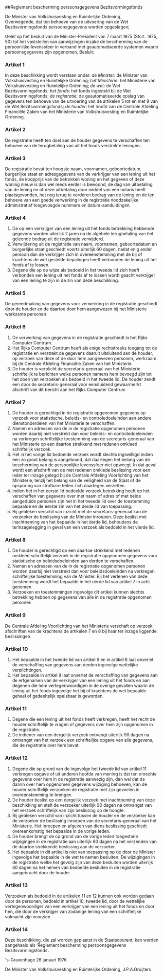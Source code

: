 <meta http-equiv='Content-Type' content='text/html; charset=utf-8' />

##Reglement bescherming persoonsgegevens Bezitsvormingsfonds

De Minister van Volkshuisvesting en Ruimtelijke Ordening,  
Overwegende, dat ten behoeve van de uitvoering van de Wet Bezitsvormingsfonds persoonsgegevens worden opgeslagen;

Gelet op het besluit van de Minister-President van 7 maart 1975 (Stcrt. 1975, 50) tot het vaststellen van aanwijzingen inzake de bescherming van de persoonlijke levenssfeer in verband met geautomatiseerde systemen waarin persoonsgegevens zijn opgenomen,
Besluit:    

### Artikel  1  

In deze beschikking wordt verstaan onder: *de Minister:* de Minister van Volkshuisvesting en Ruimtelijke Ordening; *het Ministerie:* het Ministerie van Volkshuisvesting en Ruimtelijke Ordening; *de wet:* de Wet Bezitsvormingsfonds; *het fonds:* het fonds ingesteld bij de Wet Bezitsvormingsfonds; *de registratie:* de geautomatiseerde opslag van gegevens ten behoeve van de uitvoering van de artikelen 5 tot en met 9 van de Wet Bezitsvormingsfonds; *de houder:* het hoofd van de Centrale Afdeling Financiële Zaken van het Ministerie van Volkshuisvesting en Ruimtelijke Ordening.  

### Artikel  2  

De registratie heeft ten doel aan de houder gegevens te verschaffen ten behoeve van de terugbetaling van uit het fonds verstrekte leningen.  

### Artikel  3  

De registratie bevat ten hoogste naam, voornamen, geboortedatum, burgerlijke staat en adresgegevens van de verkrijger van een lening uit het fonds, de koopprijs van de betrokken woning en het gegeven of deze woning nieuw is dan wel reeds eerder is bewoond, de dag van uitbetaling van de lening en of deze uitbetaling door middel van een notaris heeft plaatsgevonden, het nog terug te vorderen bedrag van de lening en de ten behoeve van een goede verwerking in de registratie noodzakelijke administratief toegevoegde nummers en datum-aanduidingen.  

### Artikel  4  

1.  De op een verkrijger van een lening uit het fonds betrekking hebbende gegevens worden uiterlijk 2 jaren na de algehele terugbetaling van het geleende bedrag uit de registratie verwijderd.   
2.  Verwijdering uit de registratie van naam, voornamen, geboortedatum en burgerlijke staat geschiedt voorts uiterlijk 60 dagen, nadat enig ander persoon dan de verkrijger zich in overeenstemming met de bij of krachtens de wet gestelde bepalingen heeft verbonden de lening uit het fonds af te lossen.   
3.  Degene die op de wijze als bedoeld in het tweede lid zich heeft verbonden een lening uit het fonds af te lossen wordt geacht verkrijger van een lening te zijn in de zin van deze beschikking.   

### Artikel  5  

De gereedmaking van gegevens voor verwerking in de registratie geschiedt door de houder en de daartoe door hem aangewezen bij het Ministerie werkzame personen.  

### Artikel  6  

1.  De verwerking van gegevens in de registratie geschiedt in het Rijks Computer Centrum.   
2.  Het Rijks Computer Centrum heeft als enige rechtstreeks toegang tot de registratie en verstrekt de gegevens daaruit uitsluitend aan de houder, op verzoek van deze of de door hem aangewezen personen, werkzaam bij de Centrale Afdeling Financiële Zaken van het Ministerie.   
3.  De houder is verplicht de secretaris-generaal van het Ministerie schriftelijk te berichten welke personen namens hem bevoegd zijn tot het doen van verzoeken als bedoeld in het tweede lid. De houder zendt een door de secretaris-generaal voor eensluidend gewaarmerkt afschrift van dit bericht aan het Rijks Computer Centrum.   

### Artikel  7  

1.  De houder is gerechtigd in de registratie opgenomen gegevens op verzoek voor statistische, beleids- en controledoeleinden aan andere dienstonderdelen van het Ministerie te verschaffen.   
2.  Namen en adressen van de in de registratie opgenomen personen worden daarbij niet verstrekt dan voor beleids- en controledoeleinden na verkregen schriftelijke toestemming van de secretaris-generaal van het Ministerie op een daartoe strekkend met redenen omkleed schriftelijk verzoek.   
3.  Het in het vorige lid bedoelde verzoek wordt slechts ingewilligd indien een zo groot belang is aangetoond, dat daartegen het belang van de bescherming van de persoonlijke levenssfeer niet opweegt. In dat geval wordt een afschrift van de met redenen omklede beslissing voor een ieder ter inzage gelegd bij de Centrale Afdeling Voorlichting van het Ministerie, tenzij het belang van de veiligheid van de Staat of de opsporing van strafbare feiten zich daartegen verzetten.   
4.  Indien het in het eerste lid bedoelde verzoek betrekking heeft op het verschaffen van gegevens over met naam of adres of met beide aangeduide personen zijn het in het tweede lid over de toestemming bepaalde en de eerste zin van het derde lid van toepassing.   
5.  Bij gebleken verschil van inzicht met de secretaris-generaal kan de verzoeker de beslissing van de Minister inroepen. Deze beslist met inachtneming van het bepaalde in het derde lid, behoudens de terinzagelegging in geval van een verzoek als bedoeld in het vierde lid.   

### Artikel  8  

1.  De houder is gerechtigd op een daartoe strekkend met redenen omkleed schriftelijk verzoek in de registratie opgenomen gegevens voor statistische en beleidsdoeleinden aan derden te verschaffen.   
2.  Namen en adressen van de in de registratie opgenomen personen worden daarbij niet verstrekt dan voor beleidsdoeleinden na verkregen schriftelijke toestemming van de Minister. Bij het verlenen van deze toestemming wordt het bepaalde in het derde lid van artikel 7 in acht genomen.   
3.  Verzoeken en toestemmingen ingevolge dit artikel kunnen slechts betrekking hebben op gegevens van alle in de registratie opgenomen personen.   

### Artikel  9  

De Centrale Afdeling Voorlichting van het Ministerie verschaft op verzoek afschriften van de krachtens de artikelen 7 en 8 bij haar ter inzage liggende beslissingen.  

### Artikel  10  

1.  Het bepaalde in het tweede lid van artikel 6 en in artikel 8 laat onverlet de verschaffing van gegevens aan derden ingevolge wettelijke verplichtingen.   
2.  Het bepaalde in artikel 8 laat onverlet de verschaffing van gegevens aan de erfgenamen van de verkrijger van een lening uit het fonds en aan degenen die hem vertegenwoordigen in de overige gevallen waarin de lening uit het fonds ingevolge het bij of krachtens de wet bepaalde geheel of gedeeltelijk opeisbaar is geworden.   

### Artikel  11  

1.  Degene die een lening uit het fonds heeft verkregen, heeft het recht de houder schriftelijk te vragen of gegevens over hem zijn opgenomen in de registratie.   
2.  De indiener van een dergelijk verzoek ontvangt uiterlijk 90 dagen na ontvangst van het verzoek een schriftelijke opgave van alle gegevens, die de registratie over hem bevat.   

### Artikel  12  

1.  Degene die op grond van de ingevolge het tweede lid van artikel 11 verkregen opgave of uit anderen hoofde van mening is dat ten onrechte gegevens over hem in de registratie aanwezig zijn, dan wel dat de daarin over hem opgenomen gegevens wijziging behoeven, kan de houder schriftelijk verzoeken de registratie met zijn gevoelen in overeenstemming te brengen.   
2.  De houder beslist op een dergelijk verzoek met inachtneming van deze beschikking en stelt de verzoeker uiterlijk 90 dagen na ontvangst van het verzoek schriftelijk van zijn beslissing op de hoogte.   
3.  Bij gebleken verschil van inzicht tussen de houder en de verzoeker kan de verzoeker de beslissing inroepen van de secretaris-generaal van het Ministerie. Het inroepen en afgeven van diens beslissing geschiedt overeenkomstig het bepaalde in de vorige leden.   
4.  De houder brengt de op grond van de vorige leden toegestane wijzigingen in de registratie aan uiterlijk 60 dagen na het verzenden van de daartoe strekkende beslissing aan de verzoeker.   
5.  Het bepaalde in dit artikel is niet van toepassing op de door de Minister ingevolge het bepaalde in de wet te nemen besluiten. De wijzigingen in de registratie welke het gevolg zijn van deze besluiten worden uiterlijk 60 dagen na het nemen van bedoelde besluiten in de registratie aangebracht door de houder.   

### Artikel  13  

Verzoeken als bedoeld in de artikelen 11 en 12 kunnen ook worden gedaan door de personen, bedoeld in artikel 10, tweede lid, door de wettelijke vertegenwoordiger van een verkrijger van een lening uit het fonds en door hen, die door de verkrijger van zodanige lening van een schriftelijke volmacht zijn voorzien.  

### Artikel  14  

Deze beschikking, die zal worden geplaatst in de Staatscourant, kan worden aangehaald als ‘Reglement bescherming persoonsgegevens Bezitsvormingsfonds’.  

's-Gravenhage 
26 januari 1976    

De 
Minister van Volkshuisvesting en Ruimtelijke Ordening, 
J.P.A.Gruijters    
